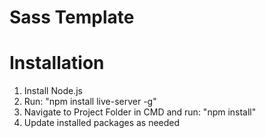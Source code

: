 # Sass Template

# Installation

<ol>
  <li>Install Node.js</li>
  <li>Run: "npm install live-server -g"</li>
  <li>Navigate to Project Folder in CMD and run: "npm install"</li>
  <li>Update installed packages as needed</li>
</ol>
